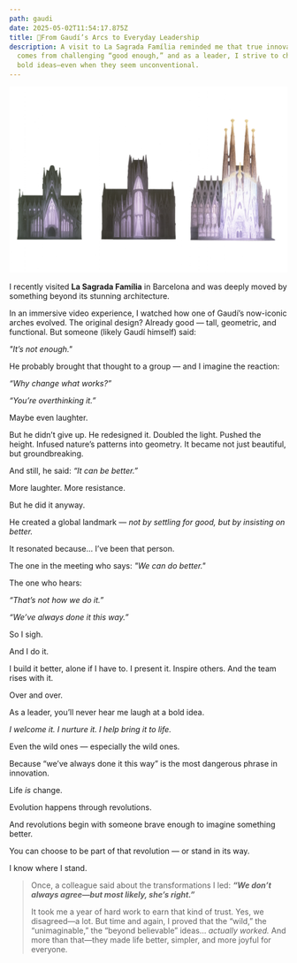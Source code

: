 ```yaml
---
path: gaudi
date: 2025-05-02T11:54:17.875Z
title: 🏰From Gaudí’s Arcs to Everyday Leadership
description: A visit to La Sagrada Família reminded me that true innovation
  comes from challenging “good enough,” and as a leader, I strive to champion
  bold ideas—even when they seem unconventional.
---
```

![La Sagrada Familia](../assets/chatgpt-image-may-2-2025-08_11_11-am.png "La Sagrada Familia")

I recently visited **La Sagrada Família** in Barcelona and was deeply moved by something beyond its stunning architecture.

In an immersive video experience, I watched how one of Gaudí’s now-iconic arches evolved. The original design? Already good — tall, geometric, and functional. But someone (likely Gaudí himself) said:

*"It’s not enough."*

He probably brought that thought to a group — and I imagine the reaction:

*“Why change what works?”*

*“You’re overthinking it.”*

Maybe even laughter.

But he didn’t give up. He redesigned it. Doubled the light. Pushed the height. Infused nature’s patterns into geometry. It became not just beautiful, but groundbreaking.

And still, he said: *“It can be better.”*

More laughter. More resistance.

But he did it anyway.

He created a global landmark — *not by settling for good, but by insisting on better.*

It resonated because… I’ve been that person.

The one in the meeting who says: *"We can do better."*

The one who hears:

*“That’s not how we do it.”*

*“We’ve always done it this way.”*

So I sigh.

And I do it.

I build it better, alone if I have to. I present it. Inspire others. And the team rises with it.

Over and over.

As a leader, you’ll never hear me laugh at a bold idea.

*I welcome it. I nurture it. I help bring it to life.*

Even the wild ones — especially the wild ones.

Because “we’ve always done it this way” is the most dangerous phrase in innovation.

Life *is* change.

Evolution happens through revolutions.

And revolutions begin with someone brave enough to imagine something better.

You can choose to be part of that revolution — or stand in its way.

I know where I stand.

> Once, a colleague said about the transformations I led:
> ***“**We don’t always agree—but most likely, she’s right.**”***
>
> It took me a year of hard work to earn that kind of trust.
> Yes, we disagreed—a lot.
> But time and again, I proved that the “wild,” the “unimaginable,” the “beyond believable” ideas…
> *actually worked.*
> And more than that—they made life better, simpler, and more joyful for everyone.